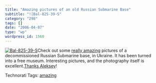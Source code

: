 ```yaml
---
title: "Amazing pictures of an old Russian Submarine Base"
subtitle: "![Bal-825-39-S"
category: "298"
tags: []
date: "2006-04-07"
type: "wp"
wordpress_id: 1560
---
```

[![Bal-825-39-S](https://i0.wp.com/s3.media.squarespace.com/production/1075723/12829350/weblogs/weblog/images/bal-825-39-s.jpg?resize=400%2C260)](http://russos.livejournal.com/210363.html?thread=2131387)Check out some [really amazing](http://russos.livejournal.com/210363.html?thread=2131387) pictures of a decommissioned Russian Submarine base, in Ukraine. It has been turned into a free museum. Interesting pictures, and the photography itself is excellent.[Thanks Aleksey](http://blog.noizeramp.com/)!

Technorati Tags: [amazing](http://www.technorati.com/tag/amazing)